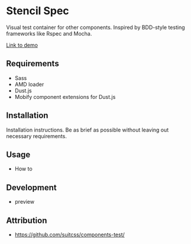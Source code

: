 
# Stencil Spec

Visual test container for other components. Inspired by BDD-style testing frameworks like Rspec and Mocha.

[Link to demo](#)

## Requirements

- Sass
- AMD loader
- Dust.js
- Mobify component extensions for Dust.js

## Installation

Installation instructions. Be as brief as possible without leaving out necessary requirements.

## Usage

- How to 

## Development

- preview

## Attribution

 - https://github.com/suitcss/components-test/

